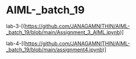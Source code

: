 # AIML-_batch_19

lab-3-[(https://github.com/JANAGAMNITHIN/AIML-_batch_19/blob/main/Assignment_3_AIML.ipynb)]

lab-4-[(https://github.com/JANAGAMNITHIN/AIML-_batch_19/blob/main/assignment4.ipynb)]

